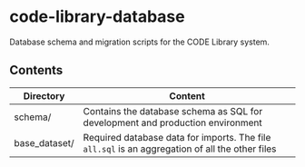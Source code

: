 # code-library-database
Database schema and migration scripts for the CODE Library system.

## Contents

| Directory | Content |
| --- | --- |
| schema/ | Contains the database schema as SQL for development and production environment |
| base_dataset/ | Required database data for imports. The file `all.sql` is an aggregation of all the other files |
